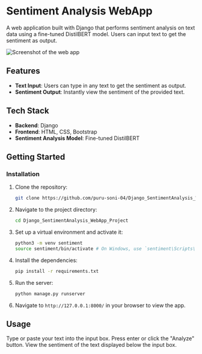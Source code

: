 # Sentiment Analysis WebApp

A web application built with Django that performs sentiment analysis on text data using a fine-tuned DistilBERT model. Users can input text to get the sentiment as output. 

![Screenshot of the web app](image.png)

## Features

- **Text Input**: Users can type in any text to get the sentiment as output.
- **Sentiment Output**: Instantly view the sentiment of the provided text.

## Tech Stack

- **Backend**: Django
- **Frontend**: HTML, CSS, Bootstrap
- **Sentiment Analysis Model**: Fine-tuned DistilBERT

## Getting Started

### Installation

1. Clone the repository:
   ```bash
   git clone https://github.com/puru-soni-04/Django_SentimentAnalysis_WebApp_Project.git
   ```

2. Navigate to the project directory:
   ```bash
   cd Django_SentimentAnalysis_WebApp_Project
   ```

3. Set up a virtual environment and activate it:
   ```bash
   python3 -m venv sentiment
   source sentiment/bin/activate # On Windows, use `sentiment\Scripts\activate`
   ```

4. Install the dependencies:
   ```bash
   pip install -r requirements.txt
   ```

5. Run the server:
   ```bash
   python manage.py runserver
   ```

6. Navigate to `http://127.0.0.1:8000/` in your browser to view the app.

## Usage

Type or paste your text into the input box.
Press enter or click the "Analyze" button.
View the sentiment of the text displayed below the input box.
